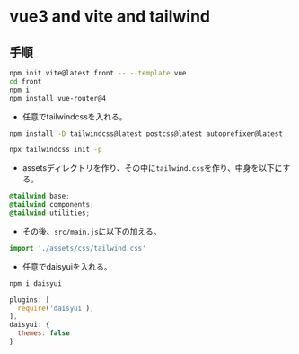 # vue3 and vite and tailwind

## 手順

```bash
npm init vite@latest front -- --template vue
cd front
npm i
npm install vue-router@4
```

- 任意でtailwindcssを入れる。

```bash
npm install -D tailwindcss@latest postcss@latest autoprefixer@latest

npx tailwindcss init -p
```

- assetsディレクトリを作り、その中に`tailwind.css`を作り、中身を以下にする。

```css
@tailwind base;
@tailwind components;
@tailwind utilities;
```

- その後、`src/main.js`に以下の加える。

```js
import './assets/css/tailwind.css'
```

- 任意でdaisyuiを入れる。

```bash
npm i daisyui
```

```js
plugins: [
  require('daisyui'),
],
daisyui: {
  themes: false
}
```